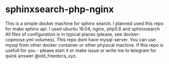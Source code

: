 # sphinxsearch-php-nginx
This is a simple docker machine for sphinx search. I planned used this repo for make sphinx api.
I used ubuntu 16.04, nginx, php5.6 and sphinxsearch
All files of configuration is in typical places (please, see docker-copmose.yml volumes). This repo dont have mysql-server. You can use mysql from other docker container or other physical machine.
If this repo is usefull for you - please start it or make issue or write me to telegram for quick answer @old_freedocs_xyz.
